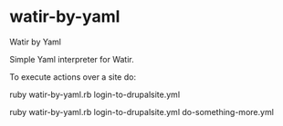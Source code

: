 watir-by-yaml
=============

Watir by Yaml


Simple Yaml interpreter for Watir.

To execute actions over a site do:

ruby watir-by-yaml.rb login-to-drupalsite.yml

ruby watir-by-yaml.rb login-to-drupalsite.yml do-something-more.yml
